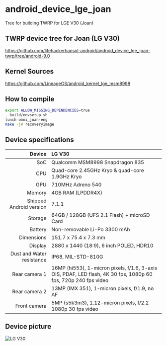 # android_device_lge_joan
Tree for building TWRP for LGE V30 (Joan)

## TWRP device tree for Joan (LG V30)

https://github.com/lifehackerhansol-android/android_device_lge_joan-twrp/tree/android-9.0

## Kernel Sources

https://github.com/LineageOS/android_kernel_lge_msm8998

## How to compile

```sh
export ALLOW_MISSING_DEPENDENCIES=true
. build/envsetup.sh
lunch omni_joan-eng
make -j# recoveryimage
```

## Device specifications

| Device       | LG V30                                          |
| -----------: | :---------------------------------------------- |
| SoC          | Qualcomm MSM8998 Snapdragon 835                 |
| CPU          | Quad-core 2.45GHz Kryo & quad-core 1.9GHz Kryo  |
| GPU          | 710MHz Adreno 540                               |
| Memory       | 4GB RAM (LPDDR4X)                               |
| Shipped Android version | 7.1.1                                |
| Storage      | 64GB / 128GB (UFS 2.1 Flash) + microSD Card     |
| Battery      | Non-removable Li-Po 3300 mAh                    |
| Dimensions   | 151.7 x 75.4 x 7.3 mm                           |
| Display      | 2880 x 1440 (18:9), 6 inch POLED, HDR10         |
| Dust and Water resistance | IP68, MIL-STD-810G                 |
| Rear camera 1 | 16MP (hi553), 1-micron pixels, f/1.6, 3-axis OIS, PDAF, LED flash, 4K 30 fps, 1080p 60 fps, 720p 240 fps video |
| Rear camera 2 | 13MP (IMX 351), 1-micron pixels, f/1.9, no AF       |
| Front camera | 5MP (s5k3m3), 1.12-micron pixels, f/2.2 1080p 30 fps video |

## Device picture

![LG V30](http://www.lg.com/us/mobile-phones/v30/assets/images/SpecsPage/IntroModule/phone-front.png "LG V30 in Silver")



